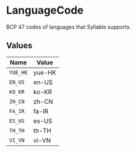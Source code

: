 # LanguageCode

BCP 47 codes of languages that Syllable supports.


## Values

| Name     | Value    |
| -------- | -------- |
| `YUE_HK` | yue-HK   |
| `EN_US`  | en-US    |
| `KO_KR`  | ko-KR    |
| `ZH_CN`  | zh-CN    |
| `FA_IR`  | fa-IR    |
| `ES_US`  | es-US    |
| `TH_TH`  | th-TH    |
| `VI_VN`  | vi-VN    |